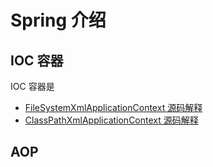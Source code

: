 # Spring 介绍

## IOC 容器

IOC 容器是

* [FileSystemXmlApplicationContext 源码解释](./ioc/fileSystemXmlApplicationContext.md) 
* [ClassPathXmlApplicationContext  源码解释](./ioc/classPathXmlApplicationContext.md) 

## AOP
